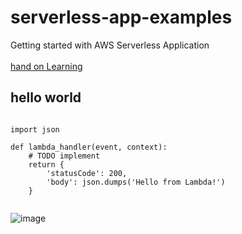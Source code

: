 # serverless-app-examples
Getting started with AWS Serverless Application
<br><br>
[hand on Learning](https://aws.amazon.com/getting-started/hands-on/run-serverless-code/)

## hello world 

```

import json

def lambda_handler(event, context):
    # TODO implement
    return {
        'statusCode': 200,
        'body': json.dumps('Hello from Lambda!')
    }


```

![image](https://user-images.githubusercontent.com/67835881/150406929-b170206e-1799-4693-afd2-1e709b030950.png)
